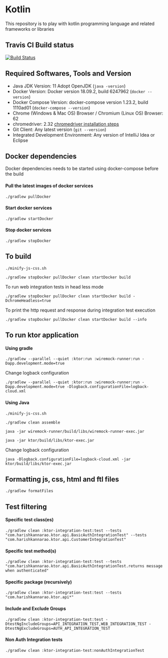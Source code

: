 # Kotlin

This repository is to play with kotlin programming language and related frameworks or libraries

## Travis CI Build status
[![Build Status](https://travis-ci.org/harishkannarao/kotlin.svg?branch=master)](https://travis-ci.org/harishkannarao/kotlin)

## Required Softwares, Tools and Version
* Java JDK Version: 11 Adopt OpenJDK (`java -version`)
* Docker Version: Docker version 18.09.2, build 6247962 (`docker --version`)
* Docker Compose Version: docker-compose version 1.23.2, build 1110ad01 (`docker-compose --version`)
* Chrome (Windows & Mac OS) Browser / Chromium (Linux OS) Browser: 62
* chromedriver: 2.32 [chromedriver installation steps](https://blogs.harishkannarao.com/2018/01/installing-chromedriver-for-selenium.html)
* Git Client: Any latest version (`git --version`)
* Integrated Development Environment: Any version of IntelliJ Idea or Eclipse

## Docker dependencies
Docker dependencies needs to be started using docker-compose before the build

#### Pull the latest images of docker services

    ./gradlew pullDocker
    
#### Start docker services

    ./gradlew startDocker
    
#### Stop docker services

    ./gradlew stopDocker
  
  
## To build

    ./minify-js-css.sh
    
    ./gradlew stopDocker pullDocker clean startDocker build
    
To run web integration tests in head less mode

    ./gradlew stopDocker pullDocker clean startDocker build -DchromeHeadless=true
    
To print the http request and response during integration test execution

    ./gradlew stopDocker pullDocker clean startDocker build --info
    

## To run ktor application

#### Using gradle

    ./gradlew --parallel --quiet :ktor:run :wiremock-runner:run -Dapp.development.mode=true
    
Change logback configuration

    ./gradlew --parallel --quiet :ktor:run :wiremock-runner:run -Dapp.development.mode=true -Dlogback.configurationFile=logback-cloud.xml
    
#### Using Java

    ./minify-js-css.sh
    
    ./gradlew clean assemble
    
    java -jar wiremock-runner/build/libs/wiremock-runner-exec.jar
    
    java -jar ktor/build/libs/ktor-exec.jar

Change logback configuration

    java -Dlogback.configurationFile=logback-cloud.xml -jar ktor/build/libs/ktor-exec.jar   
    
## Formatting js, css, html and ftl files

    ./gradlew formatFiles
    
## Test filtering

#### Specific test class(es)

    ./gradlew clean :ktor-integration-test:test --tests "com.harishkannarao.ktor.api.BasicAuthIntegrationTest" --tests "com.harishkannarao.ktor.api.CustomerIntegrationTest"

#### Specific test method(s)

    ./gradlew clean :ktor-integration-test:test --tests "com.harishkannarao.ktor.api.BasicAuthIntegrationTest.returns message when authenticated"

#### Specific package (recursively)

    ./gradlew clean :ktor-integration-test:test --tests "com.harishkannarao.ktor.api*"

#### Include and Exclude Groups

    ./gradlew clean :ktor-integration-test:test -DtestNgIncludeGroups=API_INTEGRATION_TEST,WEB_INTEGRATION_TEST -DtestNgExcludeGroups=AUTH_API_INTEGRATION_TEST
    
#### Non Auth Integration tests

    ./gradlew clean :ktor-integration-test:nonAuthIntegrationTest